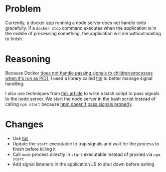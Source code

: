 # Problem
Currently, a docker app running a node server does not handle exits gracefully.  If a `docker stop` command executes when the application is in the middle of processing something, the application will die without waiting to finish.

# Reasoning
Because Docker [does not handle passing signals to children processes when it's run as PID1](https://engineeringblog.yelp.com/2016/01/dumb-init-an-init-for-docker.html), I used a library called [tini](https://github.com/krallin/tini) to better manage signal handling.

I also use techniques from [this article](https://medium.com/@gchudnov/trapping-signals-in-docker-containers-7a57fdda7d86) to write a bash script to pass signals to the node server.  We start the node server in the bash script instead of calling `npm start` because [npm doesn't pass signals properly](https://github.com/npm/npm/issues/4603).

# Changes
- Use [tini](https://github.com/krallin/tini)
- Update the `start` executable to trap signals and wait for the process to finish before killing it
- Call `node` process directly in `start` executable instead of proxied via `npm start`
- Add signal listeners in the application JS to shut down before exiting
